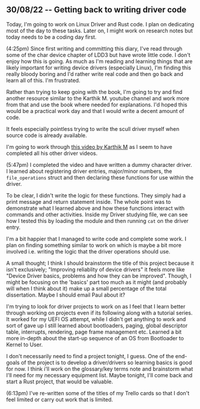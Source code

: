 ## 30/08/22 -- Getting back to writing driver code

Today, I'm going to work on Linux Driver and Rust code. I plan on dedicating most of the day to these tasks. Later on, I might work on research notes but today needs to be a coding day first. 

(4:25pm)
Since first writing and committing this diary, I've read through some of the char device chapter of LDD3 but have wrote little code. I don't enjoy how this is going. As much as I'm reading and learning things that are likely important for writing device drivers (especially Linux), I'm finding this really bloody boring and I'd rather write real code and then go back and learn all of this. I'm frustrated. 

Rather than trying to keep going with the book, I'm going to try and find another resource similar to the Karthik M. youtube channel and work more from that and use the book where needed for explanations. I'd hoped this would be a practical work day and that I would write a decent amount of code.

It feels especially pointless trying to write the scull driver myself when source code is already available. 

I'm going to work through [this video by Karthik M](https://www.youtube.com/watch?v=E_xrzGlHbac&t=1s) as I seem to have completed all his other driver videos. 

(5:47pm)
I completed the video and have written a dummy character driver. I learned about registering driver entries, major/minor numbers, the `file_operations` struct and then declaring these functions for use within the driver.

To be clear, I didn't write the logic for these functions. They simply had a print message and return statement inside. The whole point was to demonstrate what I learned above and how these functions interact with commands and other activities. Inside my Driver studying file, we can see how I tested this by loading the module and then running `cat` on the driver entry. 

I'm a bit happier that I managed to write code and complete some work. I plan on finding something similar to work on which is maybe a bit more involved i.e. writing the logic that the driver operations should use. 

A small thought; I think I should brainstorm the title of this project because it isn't exclusively; "Improving reliablity of device drivers" it feels more like "Device Driver basics, problems and how they can be improved". Though, I might be focusing on the 'basics' part too much as it might (and probably will when I think about it) make up a small percentage of the total dissertation. Maybe I should email Paul about it?  

I'm trying to look for driver projects to work on as I feel that I learn better through working on projects even if its following along with a tutorial series. It worked for my UEFI OS attempt, while I didn't get anything to work and sort of gave up I still learned about bootloaders, paging, global descriptor table, interrupts, rendering, page frame management etc. Learned a bit more in-depth about the start-up sequence of an OS from Bootloader to Kernel to User. 

I don't necessarily need to find a project tonight, I guess. One of the end-goals of the project is to develop a driver/drivers so learning basics is good for now. I think i'll work on the glossary/key terms note and brainstorm what I'll need for my necessary equipment list. Maybe tonight, I'll come back and start a Rust project, that would be valuable. 

(6:13pm)
I've re-written some of the titles of my Trello cards so that I don't feel limited or carry out work that is limited. 